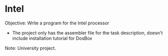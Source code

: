 # Intel
Objective: Write a program for the Intel processor

- The project only has the assembler file for the task description, doesn't include installation tutorial for DosBox

Note: University project.
